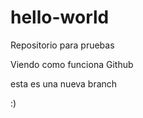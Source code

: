 # hello-world
Repositorio para pruebas 



Viendo como funciona Github

esta es una nueva branch

:)



